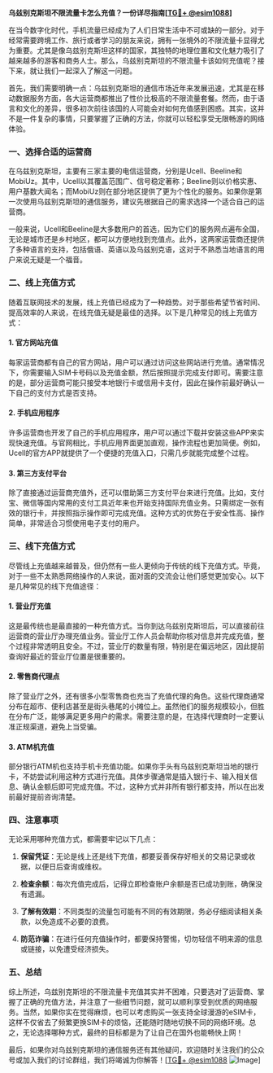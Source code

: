 **乌兹别克斯坦不限流量卡怎么充值？一份详尽指南[[TG💪+ @esim1088](https://t.me/s/esim1088)]**

在当今数字化时代，手机流量已经成为了人们日常生活中不可或缺的一部分。对于经常需要跨境工作、旅行或者学习的朋友来说，拥有一张境外的不限流量卡显得尤为重要。尤其是像乌兹别克斯坦这样的国家，其独特的地理位置和文化魅力吸引了越来越多的游客和商务人士。那么，乌兹别克斯坦的不限流量卡该如何充值呢？接下来，就让我们一起深入了解这一问题。

首先，我们需要明确一点：乌兹别克斯坦的通信市场近年来发展迅速，尤其是在移动数据服务方面，各大运营商都推出了性价比极高的不限流量套餐。然而，由于语言和文化的差异，很多初次前往该国的人可能会对如何充值感到困惑。其实，这并不是一件复杂的事情，只要掌握了正确的方法，你就可以轻松享受无限畅游的网络体验。

### 一、选择合适的运营商

在乌兹别克斯坦，主要有三家主要的电信运营商，分别是Ucell、Beeline和MobiUz。其中，Ucell以其覆盖范围广、信号稳定著称；Beeline则以价格实惠、用户基数大闻名；而MobiUz则在部分地区提供了更为个性化的服务。如果你是第一次使用乌兹别克斯坦的通信服务，建议先根据自己的需求选择一个适合自己的运营商。

一般来说，Ucell和Beeline是大多数用户的首选，因为它们的服务网点遍布全国，无论是城市还是乡村地区，都可以方便地找到充值点。此外，这两家运营商还提供了多种语言的支持，包括俄语、英语以及乌兹别克语，这对于不熟悉当地语言的用户来说无疑是一个福音。

### 二、线上充值方式

随着互联网技术的发展，线上充值已经成为了一种趋势。对于那些希望节省时间、提高效率的人来说，在线充值无疑是最佳的选择。以下是几种常见的线上充值方式：

#### 1. 官方网站充值

每家运营商都有自己的官方网站，用户可以通过访问这些网站进行充值。通常情况下，你需要输入SIM卡号码以及充值金额，然后按照提示完成支付即可。需要注意的是，部分运营商可能只接受本地银行卡或信用卡支付，因此在操作前最好确认一下自己的支付方式是否支持。

#### 2. 手机应用程序

许多运营商也开发了自己的手机应用程序，用户可以通过下载并安装这些APP来实现快速充值。与官网相比，手机应用界面更加直观，操作流程也更加简便。例如，Ucell的官方APP就提供了一个便捷的充值入口，只需几步就能完成整个过程。

#### 3. 第三方支付平台

除了直接通过运营商充值外，还可以借助第三方支付平台来进行充值。比如，支付宝、微信等国内常用的支付工具近年来也开始支持国际充值业务。只需绑定一张有效的银行卡，并按照指示操作即可完成充值。这种方式的优势在于安全性高、操作简单，非常适合习惯使用电子支付的用户。

### 三、线下充值方式

尽管线上充值越来越普及，但仍然有一些人更倾向于传统的线下充值方式。毕竟，对于一些不太熟悉网络操作的人来说，面对面的交流会让他们感觉更加安心。以下是几种常见的线下充值途径：

#### 1. 营业厅充值

这是最传统也是最直接的一种充值方式。当你到达乌兹别克斯坦后，可以直接前往运营商的营业厅办理充值业务。营业厅工作人员会帮助你核对信息并完成充值，整个过程非常透明且安全。不过，营业厅的数量有限，特别是在偏远地区，因此提前查询好最近的营业厅位置是很重要的。

#### 2. 零售商代理点

除了营业厅之外，还有很多小型零售商也充当了充值代理的角色。这些代理商通常分布在超市、便利店甚至是街头巷尾的小摊位上。虽然他们的服务规模较小，但胜在分布广泛，能够满足更多用户的需求。需要注意的是，在选择代理商时一定要认准正规渠道，避免上当受骗。

#### 3. ATM机充值

部分银行ATM机也支持手机卡充值功能。如果你手头有乌兹别克斯坦当地的银行卡，不妨尝试利用这种方式进行充值。具体步骤通常是插入银行卡、输入相关信息、确认金额后即可完成充值。不过，这种方式并非所有银行都支持，所以在出发前最好提前咨询清楚。

### 四、注意事项

无论采用哪种充值方式，都需要牢记以下几点：

1. **保留凭证**：无论是线上还是线下充值，都要妥善保存好相关的交易记录或收据，以便日后查询或维权。
   
2. **检查余额**：每次充值完成后，记得立即检查账户余额是否已成功到账，确保没有遗漏。

3. **了解有效期**：不同类型的流量包可能有不同的有效期限，务必仔细阅读相关条款，以免造成不必要的浪费。

4. **防范诈骗**：在进行任何充值操作时，都要保持警惕，切勿轻信不明来源的信息或链接，以免遭受经济损失。

### 五、总结

综上所述，乌兹别克斯坦的不限流量卡充值其实并不困难，只要选对了运营商、掌握了正确的充值方法，并注意了一些细节问题，就可以顺利享受到优质的网络服务。当然，如果你实在觉得麻烦，也可以考虑购买一张支持全球漫游的eSIM卡，这样不仅省去了频繁更换SIM卡的烦恼，还能随时随地切换不同的网络环境。总之，无论选择哪种方式，最终的目标都是为了让自己在国外也能畅快上网！

最后，如果你对乌兹别克斯坦的通信服务还有其他疑问，欢迎随时关注我们的公众号或加入我们的讨论群组，我们将竭诚为你解答！[[TG💪+ @esim1088](https://t.me/s/esim1088) ![Image](https://i.postimg.cc/4NQfJmqS/Snipaste-2025-05-13-00-14-12.png)]